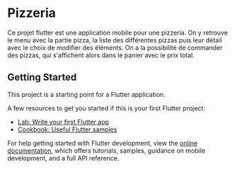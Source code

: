 # Pizzeria

Ce projet flutter est une application mobile pour une pizzeria. On y retrouve le menu avec la partie pizza, la liste des différentes pizzas puis leur détail avec le choix de modifier des éléments. On a la possibilité de commander des pizzas, qui s'affichent alors dans le panier avec le prix total.

## Getting Started

This project is a starting point for a Flutter application.

A few resources to get you started if this is your first Flutter project:

- [Lab: Write your first Flutter app](https://docs.flutter.dev/get-started/codelab)
- [Cookbook: Useful Flutter samples](https://docs.flutter.dev/cookbook)

For help getting started with Flutter development, view the
[online documentation](https://docs.flutter.dev/), which offers tutorials,
samples, guidance on mobile development, and a full API reference.
